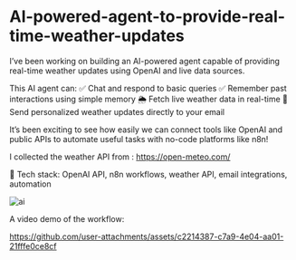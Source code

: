 # AI-powered-agent-to-provide-real-time-weather-updates
I’ve been working on building an AI-powered agent capable of providing real-time weather updates using OpenAI and live data sources.

This AI agent can:
✅ Chat and respond to basic queries
✅ Remember past interactions using simple memory
🌦️ Fetch live weather data in real-time
📧 Send personalized weather updates directly to your email

It’s been exciting to see how easily we can connect tools like OpenAI and public APIs to automate useful tasks with no-code platforms like n8n!

I collected the weather API from : https://open-meteo.com/

🔧 Tech stack: OpenAI API, n8n workflows, weather API, email integrations, automation

![ai](https://github.com/user-attachments/assets/0a3382a0-1886-455d-b82b-8a26616d3ab3)

A video demo of the workflow: 



https://github.com/user-attachments/assets/c2214387-c7a9-4e04-aa01-21fffe0ce8cf

